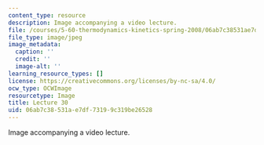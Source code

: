 ```yaml
---
content_type: resource
description: Image accompanying a video lecture.
file: /courses/5-60-thermodynamics-kinetics-spring-2008/06ab7c38531ae7df73199c319be26528_lec30_th.jpg
file_type: image/jpeg
image_metadata:
  caption: ''
  credit: ''
  image-alt: ''
learning_resource_types: []
license: https://creativecommons.org/licenses/by-nc-sa/4.0/
ocw_type: OCWImage
resourcetype: Image
title: Lecture 30
uid: 06ab7c38-531a-e7df-7319-9c319be26528
---
```

Image accompanying a video lecture.